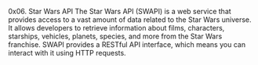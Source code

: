 0x06. Star Wars API
The Star Wars API (SWAPI) is a web service that provides access to a vast amount of data related to the Star Wars universe. It allows developers to retrieve information about films, characters, starships, vehicles, planets, species, and more from the Star Wars franchise. SWAPI provides a RESTful API interface, which means you can interact with it using HTTP requests.
